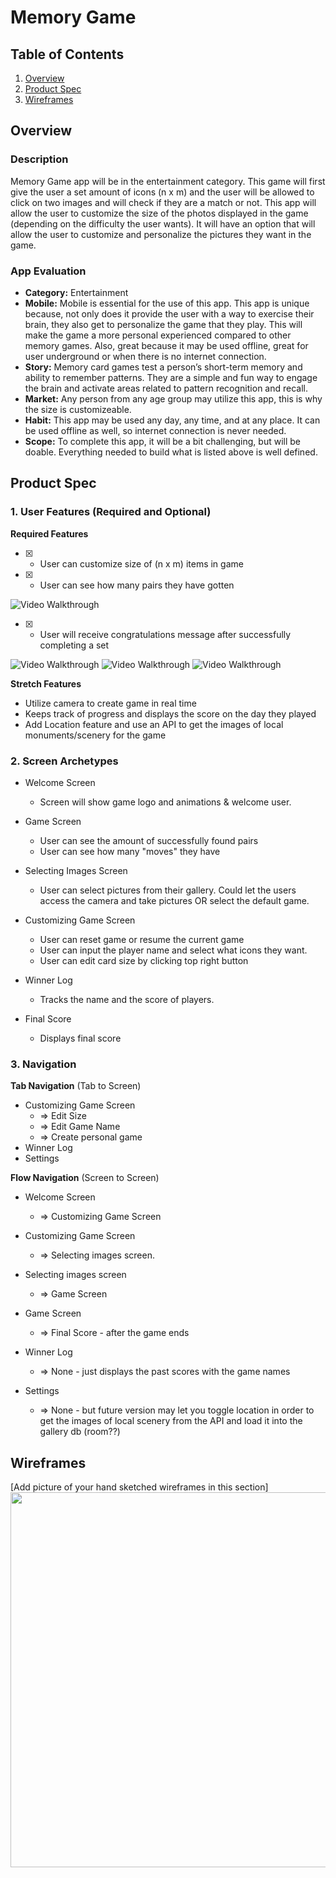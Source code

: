 # Memory Game

## Table of Contents

1. [Overview](#Overview)
1. [Product Spec](#Product-Spec)
1. [Wireframes](#Wireframes)

## Overview

### Description

Memory Game app will be in the entertainment category. This game will first give the user a set amount of icons (n x m) and the user will be allowed to click on two images and will check if they are a match or not. This app will allow the user to customize the size of the photos displayed in the game (depending on the difficulty the user wants). It will have an option that will allow the user to customize and personalize the pictures they want in the game.

### App Evaluation

   - **Category:** Entertainment 
   - **Mobile:** Mobile is essential for the use of this app. This app is unique because, not only does it provide the user with a way to exercise their brain, they also get to personalize the game that they play. This will make the game a more personal experienced compared to other memory games. Also, great because it may be used offline, great for user underground or when there is no internet connection. 
   - **Story:** Memory card games test a person’s short-term memory and ability to remember patterns. They are a simple and fun way to engage the brain and activate areas related to pattern recognition and recall.
   - **Market:** Any person from any age group may utilize this app, this is why the size is customizeable. 
   - **Habit:** This app may be used any day, any time, and at any place. It can be used offline as well, so internet connection is never needed. 
   - **Scope:** To complete this app, it will be a bit challenging, but will be doable. Everything needed to build what is listed above is well defined.

## Product Spec

### 1. User Features (Required and Optional)

**Required Features**

- [X] * User can customize size of (n x m) items in game
- [X] * User can see how many pairs they have gotten
<img src='memoryGameWeek2-1.gif' title='Video Walkthrough' width='' alt='Video Walkthrough' />

- [X] * User will receive congratulations message after successfully completing a set
<img src='memoryGameWeek2-2.gif' title='Video Walkthrough' width='' alt='Video Walkthrough' />


<img src='memoryGameWeek1.gif' title='Video Walkthrough' width='' alt='Video Walkthrough' />
<img src='memoryGameWeek2.gif' title='Video Walkthrough' width='' alt='Video Walkthrough' />


**Stretch Features**

* Utilize camera to create game in real time
* Keeps track of progress and displays the score on the day they played 
* Add Location feature and use an API to get the images of local monuments/scenery for the game


### 2. Screen Archetypes

- Welcome Screen
  - Screen will show game logo and animations & welcome user.
  
- Game Screen 
  - User can see the amount of successfully found pairs
  - User can see how many "moves" they have 


- Selecting Images Screen
    - User can select pictures from their gallery. Could let the users access the camera and take pictures OR select the default game.
- Customizing Game Screen
    - User can reset game or resume the current game
    - User can input the player name and select what icons they want. 
    - User can edit card size by clicking top right button
- Winner Log
    - Tracks the name and the score of players. 

- Final Score
    - Displays final score


### 3. Navigation

**Tab Navigation** (Tab to Screen)

* Customizing Game Screen
    - => Edit Size
    - => Edit Game Name 
    - => Create personal game
* Winner Log
* Settings

**Flow Navigation** (Screen to Screen)

- Welcome Screen
  - => Customizing Game Screen
  
- Customizing Game Screen
  - => Selecting images screen.

- Selecting images screen
  - => Game Screen

- Game Screen
  - => Final Score - after the game ends

- Winner Log
    - => None - just displays the past scores with the game names

- Settings
  - => None - but future version may let you toggle location in order to get the images of local scenery from the API and load it into the gallery db (room??)

 

  

## Wireframes

[Add picture of your hand sketched wireframes in this section]
<img src="MemoryGame.JPG" width=600>

